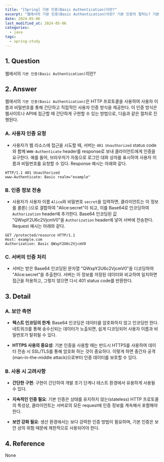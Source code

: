 ```yaml
---
title: "[Spring] 기본 인증(Basic Authentication)이란?"
excerpt: "웹에서의 기본 인증(Basic Authentication)이란? 기본 인증의 절차는? 기본 인증의 보안적 측면은? 기본 인증 사용 시 고려사항은?"
date: 2024-05-06
last_modified_at: 2024-05-06
categories:
  - java
tags:
  - spring-study
---
```


## 1. Question

웹에서의 `기본 인증(Basic Authentication)`이란?

## 2. Answer

웹에서의 `기본 인증(Basic Authentication)`은 HTTP 프로토콜을 사용하여 사용자 이름과 비밀번호를 통해 간단하고 직접적인 사용자 인증 방식을 제공한다. 이 인증 방식은 웹사이트나 API에 접근할 때 간단하게 구현할 수 있는 방법으로, 다음과 같은 절차로 진행된다.

### A. 사용자 인증 요청

* 사용자가 웹 리소스에 접근을 시도할 때, 서버는 `401 Unauthorized` status code와 함께 `WWW-Authenticate` header를 response로 보내 클라이언트에게 인증을 요구한다. 예를 들어, 브라우저가 자동으로 로그인 대화 상자를 표시하여 사용자 이름과 비밀번호를 요청할 수 있다. Response 예시는 아래와 같다.

```http
HTTP/1.1 401 Unauthorized
www-Authenticate: Basic realm="example"
```

### B. 인증 정보 전송

* 사용자가 사용자 이름 `Alice`와 비밀번호 `secret`을 입력하면, 클라이언트는 이 정보를 콜론(`:`)으로 결합하여 "Alice:secret"이 되고, 이를 Base64로 인코딩하여 `Authorization` header에 추가한다. Base64 인코딩된 값 "QWxpY2U6c2VjcmV0"을 `Authorization` header에 넣어 서버에 전송한다. Request 예시는 아래와 같다.

```http
GET /protected/resource HTTP/1.1
Host: example.com
Authorization: Basic QWxpY2U6c2VjcmV0
```

### C. 서버의 인증 처리

* 서버는 받은 Base64 인코딩된 문자열 "QWxpY2U6c2VjcmV0"을 디코딩하여 "Alice:secret"을 추출한다. 서버는 이 정보를 저장된 데이터와 비교하여 일치하면 접근을 허용하고, 그렇지 않으면 다시 401 status code를 반환한다.

## 3. Detail

### A. 보안 측면

* **텍스트 인코딩의 한계**: Base64 인코딩은 데이터를 암호화하지 않고 인코딩만 한다. 네트워크를 통해 송수신되는 데이터가 노출되면, 쉽게 디코딩되어 사용자 이름과 비밀번호가 탈취될 수 있다.

* **HTTPS 사용의 중요성**: 기본 인증을 사용할 때는 반드시 HTTPS를 사용하여 데이터 전송 시 SSL/TLS를 통해 암호화 하는 것이 중요하다. 이렇게 하면 중간자 공격(man-in-the-middle attack)으로부터 인증 데이터를 보호할 수 있다.

### B. 사용 시 고려사항

* **간단한 구현**: 구현이 간단하여 개발 초기 단계나 테스트 환경에서 유용하게 사용될 수 있다.

* **지속적인 인증 필요**: 기본 인증은 상태를 유지하지 않는(stateless) HTTP 프로토콜의 특성상, 클라이언트는 서버로의 모든 request에 인증 정보를 계속해서 포함해야 한다.

* **보안 강화 필요**: 생산 환경에서는 보다 강력한 인증 방법이 필요하며, 기본 인증은 보안 상의 위험 때문에 제한적으로 사용되어야 한다.

## 4. Reference

None